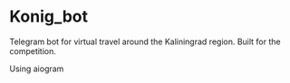 # Konig_bot
Telegram bot for virtual travel around the Kaliningrad region. Built for the competition.

Using aiogram
